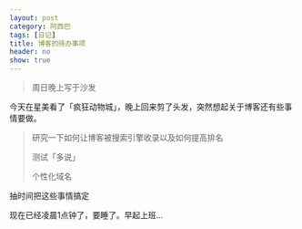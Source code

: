 ```yaml
---
layout: post
category: 阿西巴
tags: [日记]
title: 博客的待办事项
header: no
show: true
---
```


> 周日晚上写于沙发

今天在星美看了「疯狂动物城」，晚上回来剪了头发，突然想起关于博客还有些事情要做。

> 研究一下如何让博客被搜索引擎收录以及如何提高排名
>
> 测试「多说」
>
> 个性化域名

抽时间把这些事情搞定

现在已经凌晨1点钟了，要睡了。早起上班...
